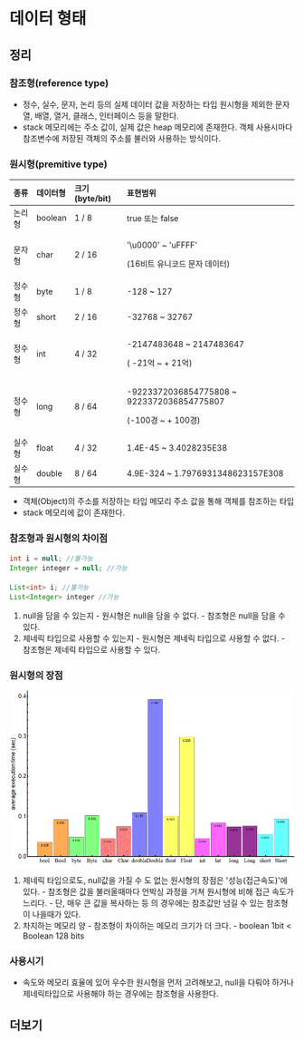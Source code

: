 # 데이터 형태

## 정리

### 참조형\(reference type\)

* 정수, 실수, 문자, 논리 등의 실제 데이터 값을 저장하는 타입 원시형을 제외한 문자열, 배열, 열거, 클래스, 인터페이스 등을 말한다.
* stack 메모리에는 주소 값이, 실제 값은 heap 메모리에 존재한다. 객체 사용시마다 참조변수에 저장된 객체의 주소를 불러와 사용하는 방식이다.

### 원시형\(premitive type\)

<table>
  <thead>
    <tr>
      <th style="text-align:left">&#xC885;&#xB958;</th>
      <th style="text-align:left">&#xB370;&#xC774;&#xD130;&#xD615;</th>
      <th style="text-align:left">&#xD06C;&#xAE30;(byte/bit)</th>
      <th style="text-align:left">&#xD45C;&#xD604;&#xBC94;&#xC704;</th>
    </tr>
  </thead>
  <tbody>
    <tr>
      <td style="text-align:left">&#xB17C;&#xB9AC;&#xD615;</td>
      <td style="text-align:left">boolean</td>
      <td style="text-align:left">1 / 8</td>
      <td style="text-align:left">true &#xB610;&#xB294; false</td>
    </tr>
    <tr>
      <td style="text-align:left">&#xBB38;&#xC790;&#xD615;</td>
      <td style="text-align:left">char</td>
      <td style="text-align:left">2 / 16</td>
      <td style="text-align:left">
        <p>&apos;\u0000&apos; ~ &apos;uFFFF&apos;</p>
        <p>(16&#xBE44;&#xD2B8; &#xC720;&#xB2C8;&#xCF54;&#xB4DC; &#xBB38;&#xC790;
          &#xB370;&#xC774;&#xD130;)</p>
      </td>
    </tr>
    <tr>
      <td style="text-align:left">&#xC815;&#xC218;&#xD615;</td>
      <td style="text-align:left">byte</td>
      <td style="text-align:left">1 / 8</td>
      <td style="text-align:left">-128 ~ 127</td>
    </tr>
    <tr>
      <td style="text-align:left">&#xC815;&#xC218;&#xD615;</td>
      <td style="text-align:left">short</td>
      <td style="text-align:left">2 / 16</td>
      <td style="text-align:left">-32768 ~ 32767</td>
    </tr>
    <tr>
      <td style="text-align:left">&#xC815;&#xC218;&#xD615;</td>
      <td style="text-align:left">int</td>
      <td style="text-align:left">4 / 32</td>
      <td style="text-align:left">
        <p>-2147483648 ~ 2147483647</p>
        <p>( -21&#xC5B5; ~ + 21&#xC5B5;)</p>
      </td>
    </tr>
    <tr>
      <td style="text-align:left">&#xC815;&#xC218;&#xD615;</td>
      <td style="text-align:left">long</td>
      <td style="text-align:left">8 / 64</td>
      <td style="text-align:left">
        <p>-9223372036854775808 ~ 9223372036854775807</p>
        <p>(-100&#xACBD; ~ + 100&#xACBD;)</p>
      </td>
    </tr>
    <tr>
      <td style="text-align:left">&#xC2E4;&#xC218;&#xD615;</td>
      <td style="text-align:left">float</td>
      <td style="text-align:left">4 / 32</td>
      <td style="text-align:left">1.4E-45 ~ 3.4028235E38</td>
    </tr>
    <tr>
      <td style="text-align:left">&#xC2E4;&#xC218;&#xD615;</td>
      <td style="text-align:left">double</td>
      <td style="text-align:left">8 / 64</td>
      <td style="text-align:left">4.9E-324 ~ 1.7976931348623157E308</td>
    </tr>
  </tbody>
</table>

* 객체\(Object\)의 주소를 저장하는 타입 메모리 주소 값을 통해 객체를 참조하는 타입
* stack 메모리에 값이 존재한다.

### 참조형과 원시형의 차이점

```java
int i = null; //불가능
Integer integer = null; //가능

List<int> i; //불가능
List<Integer> integer //가능
```

1. null을 담을 수 있는지 - 원시형은 null을 담을 수 없다. - 참조형은 null을 담을 수 있다.
2. 제네릭 타입으로 사용할 수 있는지 - 원시형은 제네릭 타입으로 사용할 수 없다. - 참조형은 제네릭 타입으로 사용할 수 있다.

### 원시형의 장점

![&#xD0C0;&#xC785;&#xBCC4; &#xD3C9;&#xADE0; &#xC751;&#xB2F5;&#xC2DC;&#xAC04;](../.gitbook/assets/1.gif)

1. 제네릭 타입으로도, null값을 가질 수 도 없는 원시형의 장점은 '성능\(접근속도\)'에 있다. - 참조형은 값을 불러올때마다 언박싱 과정을 거쳐 원시형에 비해 접근 속도가 느리다. - 단, 매우 큰 값을 복사하는 등 의 경우에는 참조값만 넘길 수 있는 참조형이 나을때가 있다.
2. 차지하는 메모리 양 - 참조형이 차이하는 메모리 크기가 더 크다. - boolean 1bit &lt; Boolean 128 bits

### 사용시기

* 속도와 메모리 효율에 있어 우수한 원시형을 먼저 고려해보고, null을 다뤄야 하거나 제네릭타입으로 사용해야 하는 경우에는 참조형을 사용한다.

## 더보기

